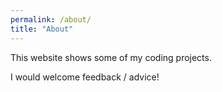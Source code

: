 ```yaml
---
permalink: /about/
title: "About"
---
```


This website shows some of my coding projects.

I would welcome feedback / advice!
